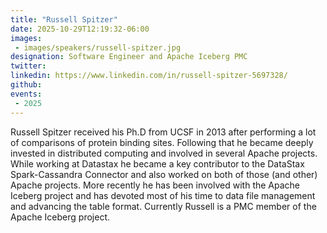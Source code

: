 ```yaml
---
title: "Russell Spitzer"
date: 2025-10-29T12:19:32-06:00
images: 
 - images/speakers/russell-spitzer.jpg
designation: Software Engineer and Apache Iceberg PMC
twitter: 
linkedin: https://www.linkedin.com/in/russell-spitzer-5697328/
github: 
events:
 - 2025
---
```


Russell Spitzer received his Ph.D from UCSF in 2013 after performing a lot of comparisons of protein binding sites. Following that he became deeply invested in distributed computing and involved in several Apache projects. While working at Datastax he became a key contributor to the DataStax Spark-Cassandra Connector and also worked on both of those (and other) Apache projects. More recently he has been involved with the Apache Iceberg project and has devoted most of his time to data file management and advancing the table format. Currently Russell is a PMC member of the Apache Iceberg project.
